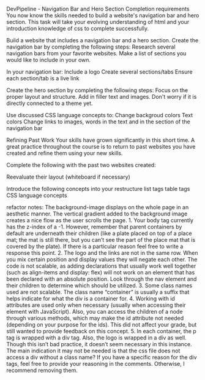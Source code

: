 DevPipeline - Navigation Bar and Hero Section
Completion requirements
You now know the skills needed to build a website's navigation bar and hero section. This task will take your evolving understanding of html and your introduction knowledge of css to complete successfully.

Build a website that includes a navigation bar and a hero section.
Create the navigation bar by completing the following steps:
Research several navigation bars from your favorite websites. Make a list of sections you would like to include in your own.

In your navigation bar:
Include a logo
Create several sections/tabs
Ensure each section/tab is a live link

Create the hero section by completing the following steps:
Focus on the proper layout and structure.
Add in filler text and images. Don't worry if it is directly connected to a theme yet.

Use discussed CSS language concepts to:
Change backgroud colors
Text colors
Change links to images, words in the text and in the section of the navigation bar

Refining Past Work
Your skills have grown significantly in this short time. A great practice throughout the course is to return to past websites you have created and refine them using your new skills.

Complete the following with the past two websites created:

Reevaluate their layout (whiteboard if necessary)

Introduce the following concepts into your restructure
list tags
table tags
CSS language concepts

refactor notes:
The background-image displays on the whole page in an aesthetic manner. The vertical gradient added to the background image creates a nice flow as the user scrolls the page. 1. Your body tag currently has the z-index of a -1. However, remember that parent containers by default are underneath their children (like a plate placed on top of a place mat; the mat is still there, but you can’t see the part of the place mat that is covered by the plate). If there is a particular reason feel free to write a response this point. 2. The logo and the links are not in the same row. When you mix certain position and display values they will negate each other. The code is not scalable, as adding declarations that usually work well together (such as align-items and display: flex) will not work on an element that has been declared with an absolute position. Look through the nav element and their children to determine which should be utilized. 3. Some class names used are not scalable. The class name “container” is usually a suffix that helps indicate for what the div is a container for. 4. Working with id attributes are used only when necessary (usually when accessing their element with JavaScript). Also, you can access the children of a node through various methods, which may make the id attribute not needed (depending on your purpose for the ids). This did not affect your grade, but still wanted to provide feedback on this concept. 5. In each container, the p tag is wrapped with a div tag. Also, the logo is wrapped in a div as well. Though this isn’t bad practice, it doesn’t seem necessary in this instance. The main indication it may not be needed is that the css file does not access a div without a class name? If you have a specific reason for the div tags, feel free to provide your reasoning in the comments. Otherwise, I recommend removing them.
